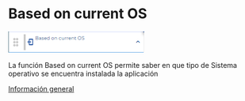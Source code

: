 # Based on current OS

![](../../../../.gitbook/assets/image%20%28612%29.png)

La función Based on current OS permite saber en que tipo de Sistema operativo se encuentra instalada la aplicación

[Información general](https://docs.apphive.io/reference/funciones/informacion-general-de-las-funciones) 



